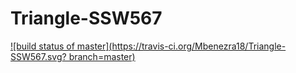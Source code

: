 # Triangle-SSW567

[![build status of master](https://travis-ci.org/Mbenezra18/Triangle-SSW567.svg?
branch=master)](https://travis-ci.org/Mbenezra18/Triangle-SSW567)
